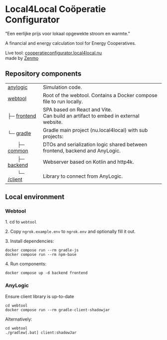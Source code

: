 Local4Local Coöperatie Configurator
===

"Een eerlijke prijs voor lokaal opgewekte stroom en warmte."

A financial and energy calculation tool for Energy Cooperatives.

Live tool: [cooperatieconfigurator.local4local.nu](https://cooperatieconfigurator.local4local.nu)\
made by [Zenmo](https://zenmo.com)

Repository components
---

|                                          |                                                                                      |
|------------------------------------------|--------------------------------------------------------------------------------------|
| [anylogic](/anylogic)                    | Simulation code.                                                                     |
| [webtool](/anylogic)                     | Root of the webtool. Contains a Docker compose file to run locally.                  |
| ├─ [frontend](/webtool/frontend)         | SPA based on React and Vite.<br> Can build an artifact to embed in external website. 
| └─ [gradle](/webtool/gradle)             | Gradle main project (nu.local4local) with sub projects:                              
|    ├─ [common](/webtool/gradle/common)   | DTOs and serialization logic shared between frontend, backend and AnyLogic.          |
|    ├─ [backend](/webtool/gradle/backend) | Webserver based on Kotlin and http4k.                                                |
|    └─ [/client](/webtool/gradle/client)  | Library to connect from AnyLogic.                                                    |

Local environment
---

### Webtool

1\. cd to `webtool`

2\. Copy `ngrok.example.env` to `ngrok.env` and optionally fill it out.

3\. Install dependencies:

```
docker compose run --rm gradle-js
docker compose run --rm npm-base 
```

4\. Run components:

```
docker compose up -d backend frontend
```

### AnyLogic

Ensure client library is up-to-date

```
cd webtool
docker compose run --rm gradle-client-shadowjar
```

Alternatively:

```
cd webtool
./gradlew[.bat] client:shadowJar
```
